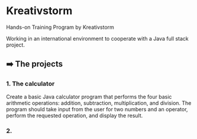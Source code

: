 # Kreativstorm
Hands-on Training Program by Kreativstorm

Working in an international environment to cooperate with a Java full stack project. 

## ➡️ The projects

### 1. The calculator

Create a basic Java calculator program that performs the four basic arithmetic operations: addition,
subtraction, multiplication, and division. The program should take input from the user for two numbers
and an operator, perform the requested operation, and display the result.

### 2. 

